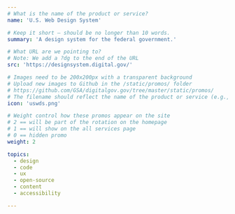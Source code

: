 ```yaml
---
# What is the name of the product or service?
name: 'U.S. Web Design System'

# Keep it short — should be no longer than 10 words.
summary: 'A design system for the federal government.'

# What URL are we pointing to?
# Note: We add a ?dg to the end of the URL
src: 'https://designsystem.digital.gov/'

# Images need to be 200x200px with a transparent background
# Upload new images to Github in the /static/promos/ folder
# https://github.com/GSA/digitalgov.gov/tree/master/static/promos/
# The filename should reflect the name of the product or service (e.g., challenge-gov.png)
icon: 'uswds.png'

# Weight control how these promos appear on the site
# 2 == will be part of the rotation on the homepage
# 1 == will show on the all services page
# 0 == hidden promo
weight: 2

topics:
  - design
  - code
  - ux
  - open-source
  - content
  - accessibility

---
```

